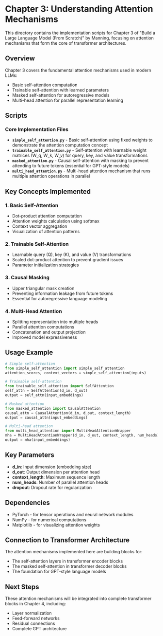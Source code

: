 # Chapter 3: Understanding Attention Mechanisms

This directory contains the implementation scripts for Chapter 3 of "Build a Large Language Model (From Scratch)" by Manning, focusing on attention mechanisms that form the core of transformer architectures.

## Overview

Chapter 3 covers the fundamental attention mechanisms used in modern LLMs:

- Basic self-attention computation
- Trainable self-attention with learned parameters
- Masked self-attention for autoregressive models
- Multi-head attention for parallel representation learning

## Scripts

### Core Implementation Files

- **`simple_self_attention.py`** - Basic self-attention using fixed weights to demonstrate the attention computation concept
- **`trainable_self_attention.py`** - Self-attention with learnable weight matrices (W_q, W_k, W_v) for query, key, and value transformations
- **`masked_attention.py`** - Causal self-attention with masking to prevent attending to future tokens (essential for GPT-style models)
- **`multi_head_attention.py`** - Multi-head attention mechanism that runs multiple attention operations in parallel

## Key Concepts Implemented

### 1. Basic Self-Attention
- Dot-product attention computation
- Attention weights calculation using softmax
- Context vector aggregation
- Visualization of attention patterns

### 2. Trainable Self-Attention
- Learnable query (Q), key (K), and value (V) transformations
- Scaled dot-product attention to prevent gradient issues
- Parameter initialization strategies

### 3. Causal Masking
- Upper triangular mask creation
- Preventing information leakage from future tokens
- Essential for autoregressive language modeling

### 4. Multi-Head Attention
- Splitting representation into multiple heads
- Parallel attention computations
- Concatenation and output projection
- Improved model expressiveness

## Usage Example

```python
# Simple self-attention
from simple_self_attention import simple_self_attention
attention_scores, context_vectors = simple_self_attention(inputs)

# Trainable self-attention
from trainable_self_attention import SelfAttention
self_attn = SelfAttention(d_in, d_out)
output = self_attn(input_embeddings)

# Masked attention
from masked_attention import CausalAttention
causal_attn = CausalAttention(d_in, d_out, context_length)
output = causal_attn(input_embeddings)

# Multi-head attention
from multi_head_attention import MultiHeadAttentionWrapper
mha = MultiHeadAttentionWrapper(d_in, d_out, context_length, num_heads)
output = mha(input_embeddings)
```

## Key Parameters

- **d_in**: Input dimension (embedding size)
- **d_out**: Output dimension per attention head
- **context_length**: Maximum sequence length
- **num_heads**: Number of parallel attention heads
- **dropout**: Dropout rate for regularization

## Dependencies

- PyTorch - for tensor operations and neural network modules
- NumPy - for numerical computations
- Matplotlib - for visualizing attention weights

## Connection to Transformer Architecture

The attention mechanisms implemented here are building blocks for:
- The self-attention layers in transformer encoder blocks
- The masked self-attention in transformer decoder blocks
- The foundation for GPT-style language models

## Next Steps

These attention mechanisms will be integrated into complete transformer blocks in Chapter 4, including:
- Layer normalization
- Feed-forward networks
- Residual connections
- Complete GPT architecture
